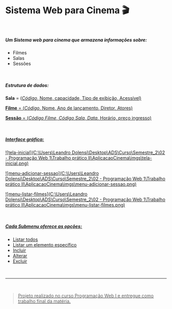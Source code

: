 # Sistema Web para Cinema :clapper:

<br/>



##### Um Sistema web para cinema que armazena informações sobre:

* Filmes
* Salas
* Sessões

<br/>

##### Estrutura de dados:

**Sala**   =   (<u>_Código_<u>, Nome, capacidade, Tipo de exibição, Acessível)

**Filme** =  (<u>_Código_<u>, Nome, Ano de lançamento, Diretor, Atores)

**Sessão** = (<u>_Código Filme, Código Sala, Data_<u>, Horário, preço ingresso)

<br/>

##### Interface gráfica:

![tela-inicial](C:\Users\Leandro Dolensi\Desktop\ADS\Curso\Semestre_2\02 - Programação Web 1\Trabalho prático II\AplicacaoCinema\imgs\tela-inicial.png)

![menu-adicionar-sessao](C:\Users\Leandro Dolensi\Desktop\ADS\Curso\Semestre_2\02 - Programação Web 1\Trabalho prático II\AplicacaoCinema\imgs\menu-adicionar-sessao.png)

![menu-listar-filmes](C:\Users\Leandro Dolensi\Desktop\ADS\Curso\Semestre_2\02 - Programação Web 1\Trabalho prático II\AplicacaoCinema\imgs\menu-listar-filmes.png)

<br/>

##### Cada Submenu oferece as opções: 

- Listar todos
- Listar um elemento específico
- Incluir 
- Alterar
- Excluir

<br/>

---

<br/>

>Projeto realizado no curso Programação Web I e entregue como trabalho final da matéria. 

<br/>

